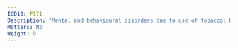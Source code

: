 ```yaml
---
ICD10: F171
Description: "Mental and behavioural disorders due to use of tobacco: Harmful use"
Matters: No
Weight: 0
---
```


